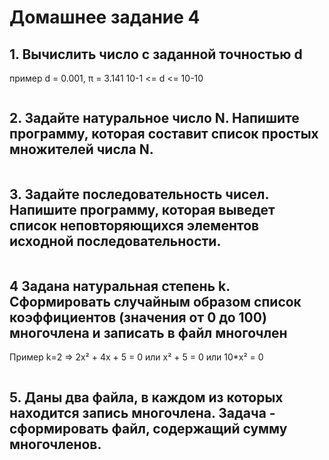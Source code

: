 # Домашнее задание 4

## 1. Вычислить число c заданной точностью d
пример 
d = 0.001, π = 3.141 10-1 <= d <= 10-10
```python

```
## 2. Задайте натуральное число N. Напишите программу, которая составит список простых множителей числа N.
```python

```
## 3. Задайте последовательность чисел. Напишите программу, которая выведет список неповторяющихся элементов исходной последовательности.
```python

```
## 4 Задана натуральная степень k. Сформировать случайным образом список коэффициентов (значения от 0 до 100) многочлена и записать в файл многочлен
Пример
k=2 => 2x² + 4x + 5 = 0 или x² + 5 = 0 или 10*x² = 0
```python

```
## 5. Даны два файла, в каждом из которых находится запись многочлена. Задача - сформировать файл, содержащий сумму многочленов.
```python

```